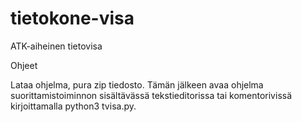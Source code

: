 # tietokone-visa
ATK-aiheinen tietovisa

Ohjeet

Lataa ohjelma, pura zip tiedosto. Tämän jälkeen avaa ohjelma suorittamistoiminnon sisältävässä tekstieditorissa tai komentorivissä kirjoittamalla python3 tvisa.py.
